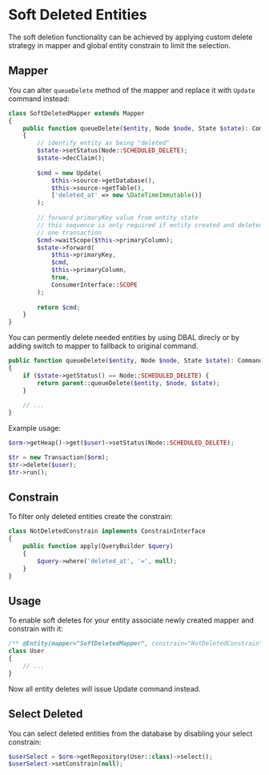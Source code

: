 # Soft Deleted Entities
The soft deletion functionality can be achieved by applying custom delete strategy in mapper and global entity constrain to limit the selection.

## Mapper
You can alter `queueDelete` method of the mapper and replace it with `Update` command instead:

```php
class SoftDeletedMapper extends Mapper
{
    public function queueDelete($entity, Node $node, State $state): CommandInterface
    {
        // identify entity as being "deleted"
        $state->setStatus(Node::SCHEDULED_DELETE);
        $state->decClaim();
        
        $cmd = new Update(
            $this->source->getDatabase(),
            $this->source->getTable(),
            ['deleted_at' => new \DateTimeImmutable()]
        );
        
        // forward primaryKey value from entity state
        // this sequence is only required if entity created and deleted within
        // one transaction
        $cmd->waitScope($this->primaryColumn);
        $state->forward(
            $this->primaryKey,
            $cmd,
            $this->primaryColumn,
            true,
            ConsumerInterface::SCOPE
        );
        
        return $cmd;
    }
}
```

You can permently delete needed entities by using DBAL direcly or by adding switch to mapper to fallback to original command.

```php
public function queueDelete($entity, Node $node, State $state): CommandInterface
{
    if ($state->getStatus() == Node::SCHEDULED_DELETE) {
        return parent::queueDelete($entity, $node, $state);
    }
   
    // ...
}
```

Example usage:

```php
$orm->getHeap()->get($user)->setStatus(Node::SCHEDULED_DELETE);

$tr = new Transaction($orm);
$tr->delete($user);
$tr->run();
```

## Constrain
To filter only deleted entities create the constrain:

```php
class NotDeletedConstrain implements ConstrainInterface
{
    public function apply(QueryBuilder $query)
    {
        $query->where('deleted_at', '=', null);
    }
}
```

## Usage
To enable soft deletes for your entity associate newly created mapper and constrain with it:

```php
/** @Entity(mapper="SoftDeletedMapper", constrain="NotDeletedConstrain") */
class User
{
    // ...
}
```

Now all entity deletes will issue Update command instead. 

## Select Deleted
You can select deleted entities from the database by disabling your select constrain:

```php
$userSelect = $orm->getRepository(User::class)->select();
$userSelect->setConstrain(null);
```
